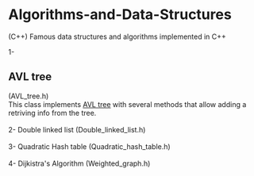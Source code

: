 # Algorithms-and-Data-Structures</br>
(C++) Famous data structures and algorithms implemented in C++</br>

1- <h2>AVL tree</h2> (AVL_tree.h)</br>
  This class implements <a href="https://en.wikipedia.org/wiki/AVL_tree">AVL tree</a> with several methods
  that allow adding a retriving info from the tree.</br></br>
2- Double linked list (Double_linked_list.h) </br></br>
3- Quadratic Hash table (Quadratic_hash_table.h)</br></br>
4- Dijkistra's Algorithm (Weighted_graph.h)</br>
